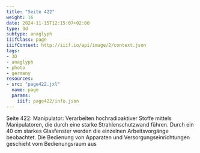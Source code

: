 ```yaml
---
title: "Seite 422"
weight: 16
date: 2024-11-15T12:15:07+02:00
type: 3d
subtype: anaglyph
iiifClass: page
iiifContext: http://iiif.io/api/image/2/context.json
tags:
- 3D
- anaglyph
- photo
- germany
resources:
- src: "page422.jxl"
  name: page
  params:
    iiif: page422/info.json
---
```


Seite 422: Manipulator: Verarbeiten hochradioaktiver Stoffe mittels Manipulatoren, die durch eine starke Strahlenschutzwand führen. Durch ein 40 cm starkes Glasfenster werden die einzelnen Arbeitsvorgänge beobachtet. Die Bedienung von Apparaten und Versorgungseinrichtungen geschieht vom Bedienungsraum aus
